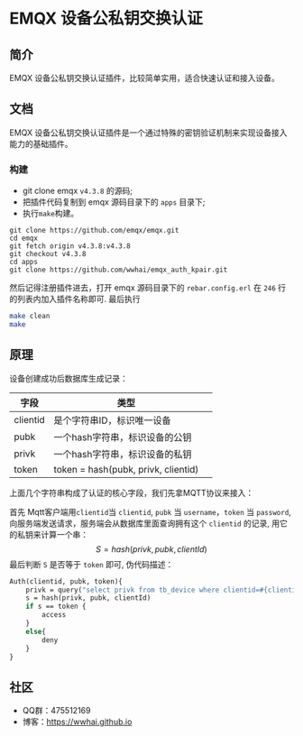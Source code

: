 # EMQX 设备公私钥交换认证

## 简介
EMQX 设备公私钥交换认证插件，比较简单实用，适合快速认证和接入设备。

## 文档
EMQX 设备公私钥交换认证插件是一个通过特殊的密钥验证机制来实现设备接入能力的基础插件。

### 构建
- git clone emqx `v4.3.8` 的源码;
- 把插件代码复制到 emqx 源码目录下的 `apps` 目录下;
- 执行`make`构建。
```shell
git clone https://github.com/emqx/emqx.git
cd emqx
git fetch origin v4.3.8:v4.3.8
git checkout v4.3.8
cd apps
git clone https://github.com/wwhai/emqx_auth_kpair.git
```
然后记得注册插件进去，打开 emqx 源码目录下的 `rebar.config.erl` 在 `246` 行的列表内加入插件名称即可.
最后执行
```sh
make clean
make
```
## 原理
设备创建成功后数据库生成记录：

| 字段     | 类型                                |     |
| -------- | ----------------------------------- | --- |
| clientid | 是个字符串ID，标识唯一设备          |     |
| pubk     | 一个hash字符串，标识设备的公钥      |     |
| privk    | 一个hash字符串，标识设备的私钥      |     |
| token    | token = hash(pubk, privk, clientid) |     |

上面几个字符串构成了认证的核心字段，我们先拿MQTT协议来接入：

首先 Mqtt客户端用`clientid`当 `clientid`, `pubk` 当 `username`，`token` 当 `password`,向服务端发送请求，服务端会从数据库里面查询拥有这个 `clientid` 的记录, 用它的私钥来计算一个串：
$$
S= hash(privk, pubk, clientId)
$$
最后判断 `S` 是否等于 `token` 即可, 伪代码描述：

```vb
Auth(clientid, pubk, token){
    privk = query("select privk from tb_device where clientid=#{clientid}")
    s = hash(privk, pubk, clientId)
    if s == token {
    	access
    }
    else{
    	deny
    }
}
```



## 社区
- QQ群：475512169
- 博客：https://wwhai.github.io